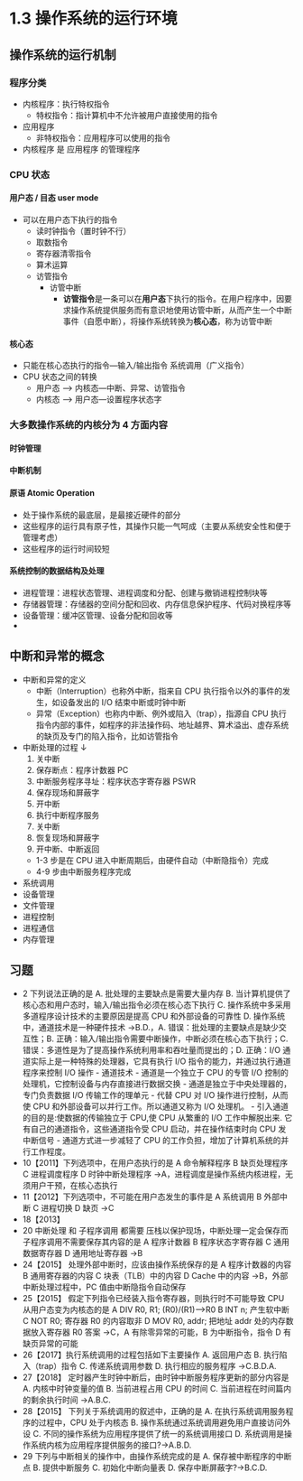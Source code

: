 # 1.3 操作系统的运行环境

## 操作系统的运行机制

### 程序分类

- 内核程序：执行特权指令
  - 特权指令：指计算机中不允许被用户直接使用的指令
- 应用程序
  - 非特权指令：应用程序可以使用的指令
- 内核程序 是 应用程序 的管理程序

### CPU 状态

#### 用户态 / 目态 user mode

- 可以在用户态下执行的指令
  - 读时钟指令（置时钟不行）
  - 取数指令
  - 寄存器清零指令
  - 算术运算
  - 访管指令
    - 访管中断
      - **访管指令**是一条可以在**用户态**下执行的指令。在用户程序中，因要求操作系统提供服务而有意识地使用访管中断，从而产生一个中断事件（自愿中断），将操作系统转换为**核心态**，称为访管中断

#### 核心态

- 只能在核心态执行的指令―输入/输出指令 系统调用（广义指令）
- CPU 状态之间的转换
  - 用户态 —> 内核态―中断、异常、访管指令
  - 内核态 —> 用户态―设置程序状态字

### 大多数操作系统的内核分为 4 方面内容

#### 时钟管理

#### 中断机制

#### 原语 Atomic Operation

- 处于操作系统的最底层，是最接近硬件的部分
- 这些程序的运行具有原子性，其操作只能一气呵成（主要从系统安全性和便于管理考虑）
- 这些程序的运行时间较短

#### 系统控制的数据结构及处理

- 进程管理：进程状态管理、进程调度和分配、创建与撤销进程控制块等
- 存储器管理：存储器的空间分配和回收、内存信息保护程序、代码对换程序等
- 设备管理：缓冲区管理、设备分配和回收等
-

## 中断和异常的概念

- 中断和异常的定义
  - 中断（Interruption）也称外中断，指来自 CPU 执行指令以外的事件的发生，如设备发出的 I/O 结束中断或时钟中断
  - 异常（Exception）也称内中断、例外或陷入（trap），指源自 CPU 执行指令内部的事件，如程序的非法操作码、地址越界、算术溢出、虚存系统的缺页及专门的陷入指令，比如访管指令
- 中断处理的过程 ↓
  1. 关中断
  2. 保存断点：程序计数器 PC
  3. 中断服务程序寻址：程序状态字寄存器 PSWR
  4. 保存现场和屏蔽字
  5. 开中断
  6. 执行中断程序服务
  7. 关中断
  8. 恢复现场和屏蔽字
  9. 开中断、中断返回
  - 1-3 步是在 CPU 进入中断周期后，由硬件自动（中断隐指令）完成
  - 4-9 步由中断服务程序完成
- 系统调用
- 设备管理
- 文件管理
- 进程控制
- 进程通信
- 内存管理

## 习题

- 2 下列说法正确的是
  A. 批处理的主要缺点是需要大量内存
  B. 当计算机提供了核心态和用户态时，输入/输出指令必须在核心态下执行
  C. 操作系统中多采用多道程序设计技术的主要原因是提高 CPU 和外部设备的可靠性
  D. 操作系统中，通道技术是一种硬件技术 →B.D.，A. 错误：批处理的主要缺点是缺少交互性；B. 正确：输入/输出指令需要中断操作，中断必须在核心态下执行；C. 错误：多道性是为了提高操作系统利用率和吞吐量而提出的；D. 正确：I/O 通道实际上是一种特殊的处理器，它具有执行 I/O 指令的能力，并通过执行通道程序来控制 I/O 操作 - 通道技术 - 通道是一个独立于 CPU 的专管 I/O 控制的处理机，它控制设备与内存直接进行数据交换 - 通道是独立于中央处理器的，专门负责数据 I/O 传输工作的理单元 - 代替 CPU 对 I/O 操作进行控制，从而使 CPU 和外部设备可以并行工作。所以通道又称为 I/O 处理机。 - 引入通道的目的是:使数据的传输独立于 CPU,使 CPU 从繁重的 I/O 工作中解脱出来. 它有自己的通道指令，这些通道指令受 CPU 启动，并在操作结束时向 CPU 发中断信号 - 通道方式进一步减轻了 CPU 的工作负担，增加了计算机系统的并行工作程度。
- 10【2011】下列选项中，在用户态执行的是
  A 命令解释程序
  B 缺页处理程序
  C 进程调度程序
  D 时钟中断处理程序 →A，进程调度是操作系统内核进程，无须用户干预，在核心态执行
- 11【2012】下列选项中，不可能在用户态发生的事件是
  A 系统调用
  B 外部中断
  C 进程切换
  D 缺页 →C
- 18【2013】
- 20 中断处理 和 子程序调用 都需要 压栈以保护现场，中断处理一定会保存而子程序调用不需要保存其内容的是
  A 程序计数器
  B 程序状态字寄存器
  C 通用数据寄存器
  D 通用地址寄存器 →B
- 24【2015】 处理外部中断时，应该由操作系统保存的是
  A 程序计数器的内容
  B 通用寄存器的内容
  C 块表（TLB）中的内容
  D Cache 中的内容 →B，外部中断处理过程中，PC 值由中断隐指令自动保存
- 25【2015】 假定下列指令已经装入指令寄存器，则执行时不可能导致 CPU 从用户态变为内核态的是
  A DIV R0, R1; (R0)/(R1)—>R0
  B INT n; 产生软中断
  C NOT R0; 寄存器 R0 的内容取非
  D MOV R0, addr; 把地址 addr 处的内存数据放入寄存器 R0
  答案 →C，A 有除零异常的可能，B 为中断指令，指令 D 有缺页异常的可能
- 26【2017】执行系统调用的过程包括如下主要操作
  A. 返回用户态
  B. 执行陷入（trap）指令
  C. 传递系统调用参数
  D. 执行相应的服务程序 →C.B.D.A.
- 27【2018】 定时器产生时钟中断后，由时钟中断服务程序更新的部分内容是
  A. 内核中时钟变量的值
  B. 当前进程占用 CPU 的时间
  C. 当前进程在时间篇内的剩余执行时间 →A.B.C.
- 28【2015】 下列关于系统调用的叙述中，正确的是
  A. 在执行系统调用服务程序的过程中，CPU 处于内核态
  B. 操作系统通过系统调用避免用户直接访问外设
  C. 不同的操作系统为应用程序提供了统一的系统调用接口
  D. 系统调用是操作系统内核为应用程序提供服务的接口?→A.B.D.
- 29 下列与中断相关的操作中，由操作系统完成的是
  A. 保存被中断程序的中断点
  B. 提供中断服务
  C. 初始化中断向量表
  D. 保存中断屏蔽字?→B.C.D.
